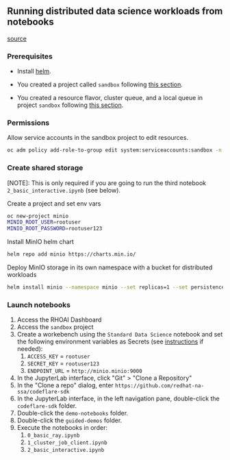 ## Running distributed data science workloads from notebooks

[source](https://access.redhat.com/documentation/en-us/red_hat_openshift_ai_self-managed/2.10/html/working_with_distributed_workloads/running-distributed-workloads_distributed-workloads)

### Prerequisites

* Install [helm](https://helm.sh/docs/intro/install/).

* You created a project called `sandbox` following [this section](https://github.com/redhat-na-ssa/hobbyist-guide-to-rhoai/blob/sa-bootcamp/notes/03_CHECKLIST_PROCEDURE.md#optional-running-a-sample-gpu-application).

* You created a resource flavor, cluster queue, and a local queue in project `sandbox` following [this section](https://github.com/redhat-na-ssa/hobbyist-guide-to-rhoai/blob/sa-bootcamp/notes/03_CHECKLIST_PROCEDURE.md#configure-quota-management-for-distributed-workloads).

### Permissions

Allow service accounts in the sandbox project to edit resources.

```sh
oc adm policy add-role-to-group edit system:serviceaccounts:sandbox -n sandbox
```

### Create shared storage

[NOTE]: This is only required if you are going to run the third notebook `2_basic_interactive.ipynb` (see below).

Create a project and set env vars

```sh
oc new-project minio
MINIO_ROOT_USER=rootuser
MINIO_ROOT_PASSWORD=rootuser123
```

Install MinIO helm chart

```sh
helm repo add minio https://charts.min.io/
```

Deploy MinIO storage in its own namespace with a bucket for distributed workloads

```sh
helm install minio --namespace minio --set replicas=1 --set persistence.enabled=false --set mode=standalone --set rootUser=$MINIO_ROOT_USER,rootPassword=$MINIO_ROOT_PASSWORD --set 'buckets[0].name=distributed-demo,buckets[0].policy=none,buckets[0].purge=false' minio/minio
```

### Launch notebooks

1. Access the RHOAI Dashboard
1. Access the `sandbox` project
1. Create a workebench using the `Standard Data Science` notebook and set the following environment variables as Secrets (see [instructions](https://docs.redhat.com/en/documentation/red_hat_openshift_ai_self-managed/2.13/html/working_on_data_science_projects/using-project-workbenches_projects#creating-a-project-workbench_projects) if needed):
    1. `ACCESS_KEY` = `rootuser`
    1. `SECRET_KEY` = `rootuser123`
    1. `ENDPOINT_URL` = `http://minio.minio:9000`
1. In the JupyterLab interface, click "Git" > "Clone a Repository"
1. In the "Clone a repo" dialog, enter `https://github.com/redhat-na-ssa/codeflare-sdk`
1. In the JupyterLab interface, in the left navigation pane, double-click the `codeflare-sdk` folder.
1. Double-click the `demo-notebooks` folder.
1. Double-click the `guided-demos` folder.
1. Execute the notebooks in order:
    1. `0_basic_ray.ipynb`
    1. `1_cluster_job_client.ipynb`
    1. `2_basic_interactive.ipynb`
